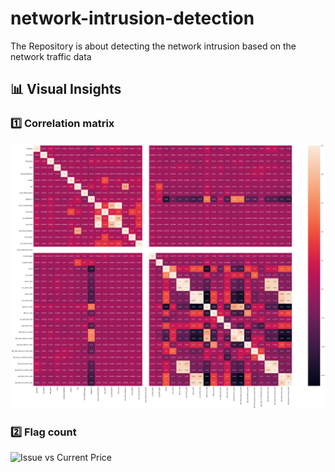 # network-intrusion-detection
The Repository is about detecting the network intrusion based on the network traffic data


## 📊 Visual Insights

### 1️⃣ Correlation matrix
![Average Subscription by Sector](assets/correlation_matrix.png)

### 2️⃣ Flag count
![Issue vs Current Price](assets/assets/flag_count.png.png)